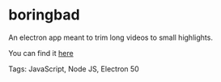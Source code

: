 # boringbad

An electron app meant to trim long videos
to small highlights.

You can find it [here](https://github.com/hhhhhhhhhn/boringbad)

Tags: JavaScript, Node JS, Electron
50
